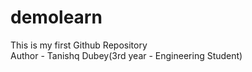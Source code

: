 # demolearn
This is my first Github Repository 
<br>
 Author - Tanishq Dubey(3rd year - Engineering Student)
